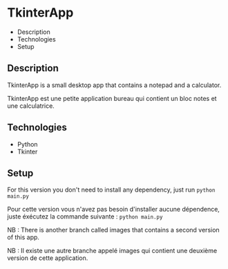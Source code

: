 # TkinterApp

* Description
* Technologies
* Setup

## Description 

TkinterApp is a small desktop app that contains a notepad and a calculator.

TkinterApp est une petite application bureau qui contient un bloc notes et une calculatrice.

## Technologies

* Python
* Tkinter

## Setup

For this version you don't need to install any dependency, just run ```python main.py```

Pour cette version vous n'avez pas besoin d'installer aucune dépendence, juste éxécutez la commande suivante : ```python main.py```

NB : There is another branch called images that contains a second version of this app.

NB : Il existe une autre branche appelé images qui contient une deuxième version de cette application.
